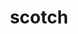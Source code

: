 ---
title: "scotch"
layout: cache
categories: [package, v0.18.1]
meta: {"versions": ["7.0.1"], "compilers": ["gcc@=7.3.1"], "oss": ["amzn2"], "platforms": ["linux"], "targets": ["aarch64", "graviton2", "x86_64_v3", "x86_64_v4"], "stacks": ["aws-isc", "aws-isc-aarch64", "root"], "num_specs": 4, "num_specs_by_stack": {"aws-isc": 2, "root": 4, "aws-isc-aarch64": 2}}
spec_details: [{"hash": "nrv2mc7fy6qaprzqdpj6cihygm6wydex", "compiler": "gcc@=7.3.1", "versions": ["7.0.1"], "os": "amzn2", "platform": "linux", "target": "x86_64_v3", "variants": ["build_type=RelWithDebInfo", "+compression", "~esmumps", "~int64", "~ipo", "~metis", "+mpi", "+shared"], "stacks": ["aws-isc", "root"], "size": "-", "tarball": "https://binaries.spack.io/v0.18.1/build_cache/linux-amzn2-x86_64_v3/gcc-7.3.1/scotch-7.0.1/linux-amzn2-x86_64_v3-gcc-7.3.1-scotch-7.0.1-nrv2mc7fy6qaprzqdpj6cihygm6wydex.spack"}, {"hash": "i2uwqeakvgd2jywldfjxjuqlsa3a2ks3", "compiler": "gcc@=7.3.1", "versions": ["7.0.1"], "os": "amzn2", "platform": "linux", "target": "aarch64", "variants": ["build_type=RelWithDebInfo", "+compression", "~esmumps", "~int64", "~ipo", "~metis", "+mpi", "+shared"], "stacks": ["aws-isc-aarch64", "root"], "size": "-", "tarball": "https://binaries.spack.io/v0.18.1/build_cache/linux-amzn2-aarch64/gcc-7.3.1/scotch-7.0.1/linux-amzn2-aarch64-gcc-7.3.1-scotch-7.0.1-i2uwqeakvgd2jywldfjxjuqlsa3a2ks3.spack"}, {"hash": "wmcwtskjv2desviai4snahsoc3le4k2q", "compiler": "gcc@=7.3.1", "versions": ["7.0.1"], "os": "amzn2", "platform": "linux", "target": "x86_64_v4", "variants": ["build_type=RelWithDebInfo", "+compression", "~esmumps", "~int64", "~ipo", "~metis", "+mpi", "+shared"], "stacks": ["aws-isc", "root"], "size": "-", "tarball": "https://binaries.spack.io/v0.18.1/build_cache/linux-amzn2-x86_64_v4/gcc-7.3.1/scotch-7.0.1/linux-amzn2-x86_64_v4-gcc-7.3.1-scotch-7.0.1-wmcwtskjv2desviai4snahsoc3le4k2q.spack"}, {"hash": "ubcl22okiim7nypvv5tkrygpb5icmois", "compiler": "gcc@=7.3.1", "versions": ["7.0.1"], "os": "amzn2", "platform": "linux", "target": "graviton2", "variants": ["build_type=RelWithDebInfo", "+compression", "~esmumps", "~int64", "~ipo", "~metis", "+mpi", "+shared"], "stacks": ["aws-isc-aarch64", "root"], "size": "-", "tarball": "https://binaries.spack.io/v0.18.1/build_cache/linux-amzn2-graviton2/gcc-7.3.1/scotch-7.0.1/linux-amzn2-graviton2-gcc-7.3.1-scotch-7.0.1-ubcl22okiim7nypvv5tkrygpb5icmois.spack"}]
---